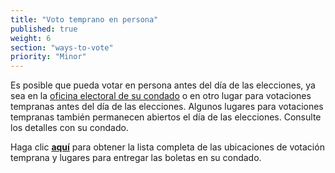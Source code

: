 ```yaml
---
title: "Voto temprano en persona"
published: true
weight: 6
section: "ways-to-vote"
priority: "Minor"
---
```

Es posible que pueda votar en persona antes del día de las elecciones, ya sea en la [oficina electoral de su condado](http://www.sos.ca.gov/elections/voting-resources/county-elections-offices/) o en otro lugar para votaciones tempranas antes del día de las elecciones. Algunos lugares para votaciones tempranas también permanecen abiertos el día de las elecciones. Consulte los detalles con su condado. 

Haga clic **[aquí](https://caearlyvoting.sos.ca.gov/)** para obtener la lista completa de las ubicaciones de votación temprana y lugares para entregar las boletas en su condado.  
 
